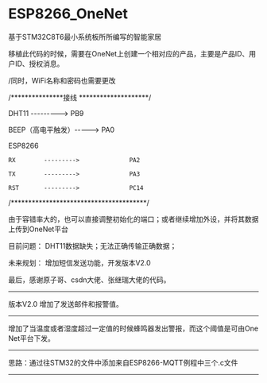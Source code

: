 # ESP8266_OneNet

基于STM32C8T6最小系统板所所编写的智能家居

移植此代码的时候，需要在OneNet上创建一个相对应的产品，主要是产品ID、用户ID、授权消息。

/同时，WiFi名称和密码也需要更改

/***************接线  ********************/

DHT11         --------->               PB9

BEEP（高电平触发）----->               PA0

  ESP8266
  
    RX        --------->              PA2
    
    TX        --------->              PA3
    
    RST       --------->              PC14
    
/***************************************/

由于容错率大的，也可以直接调整初始化的端口；或者继续增加外设，并将其数据上传到OneNet平台



目前问题：
  DHT11数据缺失；无法正确传输正确数据；
  
未来规划：
  增加短信发送功能，开发版本V2.0
  
最后，感谢原子哥、csdn大佬、张继瑞大佬的代码。


-----------------------------------------------------

版本V2.0  增加了发送邮件和报警值。

----------------------------------------------------

增加了当温度或者湿度超过一定值的时候蜂鸣器发出警报，而这个阈值是可由One Net平台下发。


-----------------------------------------------------

思路：通过往STM32的文件中添加来自ESP8266-MQTT例程中三个.c文件

----------------------------------------------------
